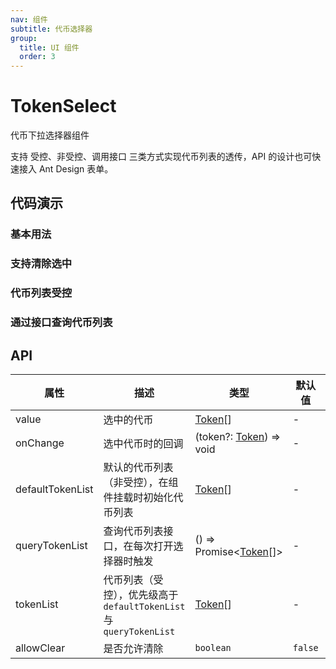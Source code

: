 ```yaml
---
nav: 组件
subtitle: 代币选择器
group:
  title: UI 组件
  order: 3
---
```


# TokenSelect

代币下拉选择器组件

支持 受控、非受控、调用接口 三类方式实现代币列表的透传，API 的设计也可快速接入 Ant Design 表单。

## 代码演示

### 基本用法

<code src="./demos/basic.tsx"></code>

### 支持清除选中

<code src="./demos/allowClear.tsx"></code>

### 代币列表受控

<code src="./demos/controlTokenList.tsx"></code>

### 通过接口查询代币列表

<code src="./demos/dynamicTokenList.tsx"></code>

## API

| 属性 | 描述 | 类型 | 默认值 | 版本 |
| --- | --- | --- | --- | --- |
| value | 选中的代币 | [Token](/components/types-cn#Token)\[\] | - | - |
| onChange | 选中代币时的回调 | (token?: [Token](/components/types-cn#Token)) => void | - | - |
| defaultTokenList | 默认的代币列表（非受控），在组件挂载时初始化代币列表 | [Token](/components/types-cn#Token)[] | - | - |
| queryTokenList | 查询代币列表接口，在每次打开选择器时触发 | () => Promise<[Token](/components/types-cn#Token)[]> | - | - |
| tokenList | 代币列表（受控），优先级高于 `defaultTokenList` 与 `queryTokenList` | [Token](/components/types-cn#Token)[] | - | - |
| allowClear | 是否允许清除 | `boolean` | `false` | - |
